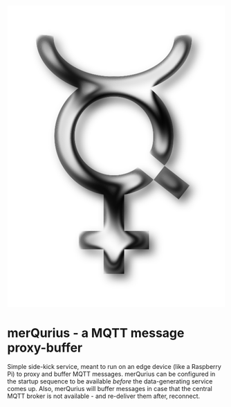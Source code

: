 
![merQurius logo](img/merqurius.svg "merQurius")

# merQurius - a MQTT message proxy-buffer
Simple side-kick service, meant to run on an edge device (like a Raspberry Pi) to proxy and buffer MQTT messages.
merQurius can be configured in the startup sequence to be available _before_ the data-generating service comes up.
Also, merQurius will buffer messages in case that the central MQTT broker is not available - and re-deliver them after‚ reconnect.

